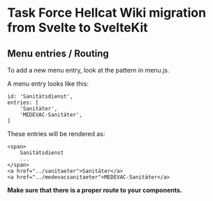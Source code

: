 # Task Force Hellcat Wiki migration from Svelte to SvelteKit

## Menu entries / Routing
To add a new menu entry, look at the pattern in menu.js.

A menu entry looks like this:
```
id: 'Sanitätsdienst',
entries: [
    'Sanitäter',
    'MEDEVAC-Sanitäter',
]
```

These entries will be rendered as:
```
<span>
    Sanitätsdienst
    ...
</span>
<a href="../sanitaeter">Sanitäter</a>
<a href="../medevacsanitaeter">MEDEVAC-Sanitäter</a>
```

**Make sure that there is a proper route to your components.**
